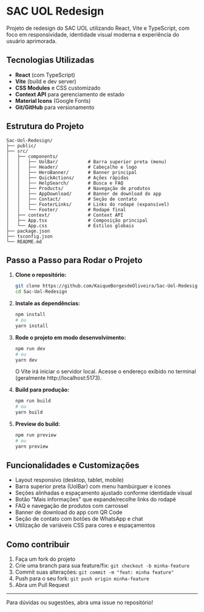 # SAC UOL Redesign

Projeto de redesign do SAC UOL utilizando React, Vite e TypeScript, com foco em responsividade, identidade visual moderna e experiência do usuário aprimorada.

## Tecnologias Utilizadas
- **React** (com TypeScript)
- **Vite** (build e dev server)
- **CSS Modules** e CSS customizado
- **Context API** para gerenciamento de estado
- **Material Icons** (Google Fonts)
- **Git/GitHub** para versionamento

## Estrutura do Projeto
```
Sac-Uol-Redesign/
├── public/
├── src/
│   ├── components/
│   │   ├── UolBar/           # Barra superior preta (menu)
│   │   ├── Header/           # Cabeçalho e logo
│   │   ├── HeroBanner/       # Banner principal
│   │   ├── QuickActions/     # Ações rápidas
│   │   ├── HelpSearch/       # Busca e FAQ
│   │   ├── Products/         # Navegação de produtos
│   │   ├── AppDownload/      # Banner de download do app
│   │   ├── Contact/          # Seção de contato
│   │   ├── FooterLinks/      # Links do rodapé (expansível)
│   │   └── Footer/           # Rodapé final
│   ├── context/              # Context API
│   ├── App.tsx               # Composição principal
│   └── App.css               # Estilos globais
├── package.json
├── tsconfig.json
└── README.md
```

## Passo a Passo para Rodar o Projeto

1. **Clone o repositório:**
   ```bash
   git clone https://github.com/KaiqueBorgesdeOliveira/Sac-Uol-Redesign.git
   cd Sac-Uol-Redesign
   ```

2. **Instale as dependências:**
   ```bash
   npm install
   # ou
   yarn install
   ```

3. **Rode o projeto em modo desenvolvimento:**
   ```bash
   npm run dev
   # ou
   yarn dev
   ```
   O Vite irá iniciar o servidor local. Acesse o endereço exibido no terminal (geralmente http://localhost:5173).

4. **Build para produção:**
   ```bash
   npm run build
   # ou
   yarn build
   ```

5. **Preview do build:**
   ```bash
   npm run preview
   # ou
   yarn preview
   ```

## Funcionalidades e Customizações
- Layout responsivo (desktop, tablet, mobile)
- Barra superior preta (UolBar) com menu hambúrguer e ícones
- Seções alinhadas e espaçamento ajustado conforme identidade visual
- Botão "Mais informações" que expande/recolhe links do rodapé
- FAQ e navegação de produtos com carrossel
- Banner de download do app com QR Code
- Seção de contato com botões de WhatsApp e chat
- Utilização de variáveis CSS para cores e espaçamentos

## Como contribuir
1. Faça um fork do projeto
2. Crie uma branch para sua feature/fix: `git checkout -b minha-feature`
3. Commit suas alterações: `git commit -m "feat: minha feature"`
4. Push para o seu fork: `git push origin minha-feature`
5. Abra um Pull Request

---

Para dúvidas ou sugestões, abra uma issue no repositório!
